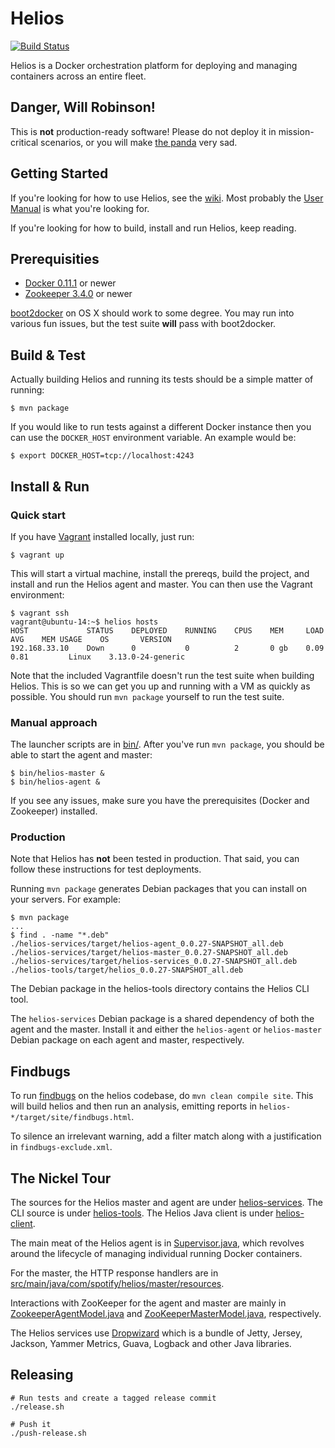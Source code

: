 Helios
===

[![Build Status](https://travis-ci.org/spotify/helios.svg)](https://travis-ci.org/spotify/helios)

Helios is a Docker orchestration platform for deploying and managing
containers across an entire fleet.


Danger, Will Robinson!
---
This is **not** production-ready software! Please do not deploy it in
mission-critical scenarios, or you will make [the panda](https://www.facebook.com/spotify.panda)
very sad.

Getting Started
---

If you're looking for how to use Helios, see the [wiki](https://github.com/spotify/helios/wiki).
Most probably the [User Manual](https://github.com/spotify/helios/wiki/Helios-User-Manual)
is what you're looking for.

If you're looking for how to build, install and run Helios, keep reading.

Prerequisities
---

* [Docker 0.11.1](https://github.com/dotcloud/docker) or newer
* [Zookeeper 3.4.0](https://zookeeper.apache.org/) or newer

[boot2docker](https://github.com/boot2docker/boot2docker) on OS X should
work to some degree. You may run into various fun issues, but the test suite
**will** pass with boot2docker.

Build & Test
---

Actually building Helios and running its tests should be a simple matter
of running:

    $ mvn package

If you would like to run tests against a different Docker instance then you can
use the `DOCKER_HOST` environment variable. An example would be:

    $ export DOCKER_HOST=tcp://localhost:4243

Install & Run
--

### Quick start
If you have [Vagrant](http://www.vagrantup.com/) installed locally, just run:

    $ vagrant up

This will start a virtual machine, install the prereqs, build the project, and install and run
the Helios agent and master. You can then use the Vagrant environment:
```
$ vagrant ssh
vagrant@ubuntu-14:~$ helios hosts
HOST             STATUS    DEPLOYED    RUNNING    CPUS    MEM     LOAD AVG    MEM USAGE    OS       VERSION
192.168.33.10    Down      0           0          2       0 gb    0.09        0.81         Linux    3.13.0-24-generic
```

Note that the included Vagrantfile doesn't run the test suite when building Helios. This is so
we can get you up and running with a VM as quickly as possible. You should run `mvn package`
yourself to run the test suite.

### Manual approach

The launcher scripts are in [bin/](https://github.com/spotify/helios/tree/master/bin).
After you've run `mvn package`, you should be able to start the agent and master:

    $ bin/helios-master &
    $ bin/helios-agent &

If you see any issues, make sure you have the prerequisites (Docker and Zookeeper) installed.


### Production

Note that Helios has **not** been tested in production. That said, you can
follow these instructions for test deployments.

Running `mvn package` generates Debian packages that you can install on
your servers. For example:

    $ mvn package
    ...
    $ find . -name "*.deb"
    ./helios-services/target/helios-agent_0.0.27-SNAPSHOT_all.deb
    ./helios-services/target/helios-master_0.0.27-SNAPSHOT_all.deb
    ./helios-services/target/helios-services_0.0.27-SNAPSHOT_all.deb
    ./helios-tools/target/helios_0.0.27-SNAPSHOT_all.deb

The Debian package in the helios-tools directory contains the Helios CLI tool.

The `helios-services` Debian package is a shared dependency of both the agent
and the master. Install it and either the `helios-agent` or `helios-master`
Debian package on each agent and master, respectively.

Findbugs
---

To run [findbugs](http://findbugs.sourceforge.net) on the helios codebase, do
`mvn clean compile site`. This will build helios and then run an analysis,
emitting reports in `helios-*/target/site/findbugs.html`.

To silence an irrelevant warning, add a filter match along with a justification
in `findbugs-exclude.xml`.

The Nickel Tour
---

The sources for the Helios master and agent are under [helios-services](https://github.com/spotify/helios/tree/master/helios-services).
The CLI source is under [helios-tools](https://github.com/spotify/helios/tree/master/helios-tools).
The Helios Java client is under [helios-client](https://github.com/spotify/helios/tree/master/helios-client).

The main meat of the Helios agent is in [Supervisor.java](https://github.com/spotify/helios/blob/master/helios-services/src/main/java/com/spotify/helios/agent/Supervisor.java),
which revolves around the lifecycle of managing individual running Docker containers.

For the master, the HTTP response handlers are in [src/main/java/com/spotify/helios/master/resources](https://github.com/spotify/helios/tree/master/helios-services/src/main/java/com/spotify/helios/master/resources).

Interactions with ZooKeeper for the agent and master are mainly in [ZookeeperAgentModel.java](https://github.com/spotify/helios/blob/master/helios-services/src/main/java/com/spotify/helios/agent/ZooKeeperAgentModel.java)
and [ZooKeeperMasterModel.java](https://github.com/spotify/helios/blob/master/helios-services/src/main/java/com/spotify/helios/master/ZooKeeperMasterModel.java),
respectively.

The Helios services use [Dropwizard](http://dropwizard.io) which is a
bundle of Jetty, Jersey, Jackson, Yammer Metrics, Guava, Logback and
other Java libraries.

Releasing
---

    # Run tests and create a tagged release commit
    ./release.sh

    # Push it
    ./push-release.sh
